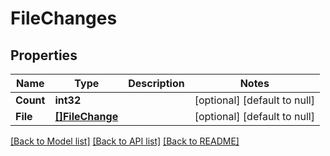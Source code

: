 # FileChanges

## Properties
Name | Type | Description | Notes
------------ | ------------- | ------------- | -------------
**Count** | **int32** |  | [optional] [default to null]
**File** | [**[]FileChange**](FileChange.md) |  | [optional] [default to null]

[[Back to Model list]](../README.md#documentation-for-models) [[Back to API list]](../README.md#documentation-for-api-endpoints) [[Back to README]](../README.md)


